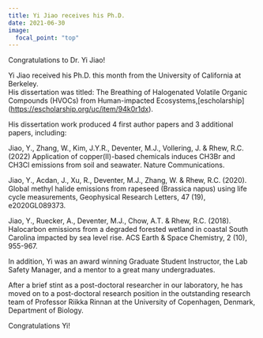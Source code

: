 ```yaml
---
title: Yi Jiao receives his Ph.D.
date: 2021-06-30
image:
  focal_point: "top"
---
```


Congratulations to Dr. Yi Jiao!
<!--more-->

Yi Jiao received his Ph.D. this month from the University of California at Berkeley.  
His dissertation was titled: The Breathing of Halogenated Volatile Organic Compounds (HVOCs) from Human-impacted Ecosystems,[escholarship] (https://escholarship.org/uc/item/94k0r1dx).  


His dissertation work produced 4 first author papers and 3 additional papers, including:

Jiao, Y., Zhang, W., Kim, J.Y.R., Deventer, M.J., Vollering, J. & Rhew, R.C. (2022) Application of copper(II)-based chemicals induces CH3Br and CH3Cl emissions from soil and seawater. Nature Communications.

Jiao, Y., Acdan, J., Xu, R., Deventer, M.J., Zhang, W. & Rhew, R.C. (2020). Global methyl halide emissions from rapeseed (Brassica napus) using life cycle measurements, Geophysical Research Letters, 47 (19), e2020GL089373.   

Jiao, Y., Ruecker, A., Deventer, M.J., Chow, A.T. & Rhew, R.C. (2018). Halocarbon emissions from a degraded forested wetland in coastal South Carolina impacted by sea level rise. ACS Earth & Space Chemistry, 2 (10), 955-967.    

In addition, Yi was an award winning Graduate Student Instructor, the Lab Safety Manager, and a mentor to a great many undergraduates.  

After a brief stint as a post-doctoral researcher in our laboratory, he has moved on to a post-doctoral research position in the outstanding research team 
of Professor Riikka Rinnan at the University of Copenhagen, Denmark, Department of Biology. 

Congratulations Yi!

